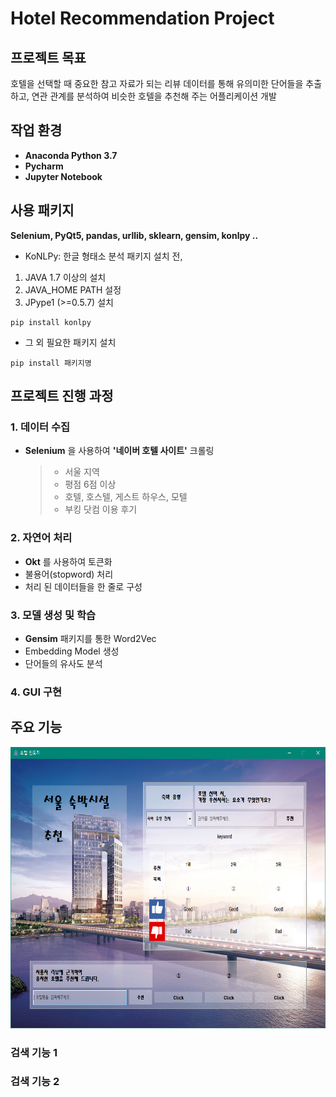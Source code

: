 # Hotel Recommendation Project

## 프로젝트 목표
호텔을 선택할 때 중요한 참고 자료가 되는 리뷰 데이터를 통해 유의미한 단어들을 추출하고, 연관 관계를 분석하여 비슷한 호텔을 추천해 주는 어플리케이션 개발

## 작업 환경
- **Anaconda Python 3.7**
- **Pycharm**
- **Jupyter Notebook**

## 사용 패키지
**Selenium, PyQt5, pandas, urllib, sklearn, gensim, konlpy ‥**

- KoNLPy: 한글 형태소 분석 패키지 설치 전,

1. JAVA 1.7 이상의 설치
2. JAVA_HOME PATH 설정
3. JPype1 (>=0.5.7) 설치
```
pip install konlpy
```
- 그 외 필요한 패키지 설치
```
pip install 패키지명
```

## 프로젝트 진행 과정
### 1. 데이터 수집
- **Selenium** 을 사용하여 **'네이버 호텔 사이트'** 크롤링

  > - 서울 지역
  > - 평점 6점 이상
  > - 호텔, 호스텔, 게스트 하우스, 모텔
  > - 부킹 닷컴 이용 후기

### 2. 자연어 처리

- **Okt** 를 사용하여 토큰화
- 불용어(stopword) 처리
- 처리 된 데이터들을 한 줄로 구성

### 3. 모델 생성 및 학습

- **Gensim** 패키지를 통한 Word2Vec
- Embedding Model 생성
- 단어들의 유사도 분석

### 4. GUI 구현


## 주요 기능
<p align="center"><img src="/img/Screenshots/main.PNG" width="700px" height="450px"></>

### 검색 기능 1

### 검색 기능 2


